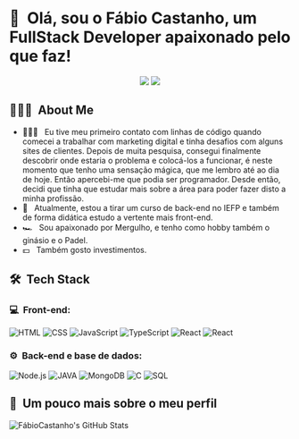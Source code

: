 <h1>👋 &nbsp;Olá, sou o Fábio Castanho, um FullStack Developer apaixonado pelo que faz!</h1>
<p align="center">
<a href="https://www.linkedin.com/in/fabio-castanho-dev"><img src="https://img.shields.io/badge/-Fábio%20%20Castanho-0077B5?style=flat-square&logo=Linkedin&logoColor=white"/></a>
<a href="mailto:fabiocastanho12@gmail.com"><img src="https://img.shields.io/badge/-fabiocastanho12@gmail.com-D14836?style=flat-square&logo=Gmail&logoColor=white"/></a>

</p>

<h2> 👨🏻‍💻 &nbsp;About Me </h2>

- 👨🏻‍💻 &nbsp; Eu tive meu primeiro contato com linhas de código quando comecei a trabalhar com marketing digital e tinha desafios com alguns sites de clientes. Depois de muita pesquisa, consegui finalmente descobrir onde estaria o problema e colocá-los a funcionar, é neste momento que tenho uma sensação mágica, que me lembro até ao dia de hoje. Então apercebi-me que podia ser programador. Desde então, decidi que tinha que estudar mais sobre a área para poder fazer disto a minha profissão.
- 🚀 &nbsp; Atualmente, estou a tirar um curso de back-end no IEFP e também de forma didática estudo a vertente mais front-end.
- 🏎 &nbsp; Sou apaixonado por Mergulho, e tenho como hobby também o ginásio e o Padel.
- 💵 &nbsp; Também gosto investimentos.

<h2> 🛠 &nbsp;Tech Stack</h2>
<h3>💻 &nbsp;Front-end:</h3>

![HTML](https://img.shields.io/badge/-HTML-333333?style=flat&logo=HTML5)
![CSS](https://img.shields.io/badge/-CSS-333333?style=flat&logo=CSS3&logoColor=1572B6)
![JavaScript](https://img.shields.io/badge/-JavaScript-333333?style=flat&logo=javascript)
![TypeScript](https://img.shields.io/badge/-TypeScript-333333?style=flat&logo=typescript&logoColor=2D79C7)
![React](https://img.shields.io/badge/-React-333333?style=flat&logo=react)
![React](https://img.shields.io/badge/-React%20Native-333333?style=flat&logo=react)

<h3>⚙️ &nbsp;Back-end e base de dados:</h3>

![Node.js](https://img.shields.io/badge/-Node.js-333333?style=flat&logo=node.js)
![JAVA](https://img.shields.io/badge/-Java-333333?style=flat&logo=java)
![MongoDB](https://img.shields.io/badge/-MongoDB-333333?style=flat&logo=mongodb)
![C](https://img.shields.io/badge/-C-333333?style=flat&logo=C)
![SQL](https://img.shields.io/badge/-SQL-333333?style=flat&logo=SQL)

<h2>🚀 &nbsp;Um pouco mais sobre o meu perfil</h2>

![FábioCastanho's GitHub Stats](https://github-readme-stats.vercel.app/api?username=FabioCastanho&show_icons=true&theme=dracula)


